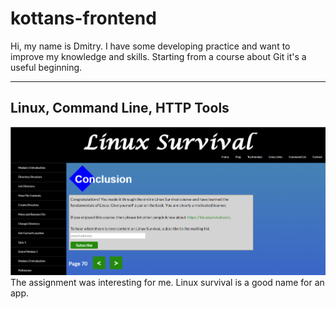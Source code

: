 # kottans-frontend

Hi, my name is Dmitry. I have some developing practice and want to improve my knowledge and skills. Starting from a course about Git it's a useful beginning.

***

## Linux, Command Line, HTTP Tools

![linux screen](/task_linux_cli/task_linux_cli.png)
The assignment was interesting for me. Linux survival is a good name for an app.